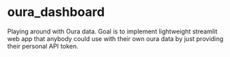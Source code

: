 # oura_dashboard
Playing around with Oura data. Goal is to implement lightweight streamlit web app that anybody could use with their own oura data by just providing their personal API token.
